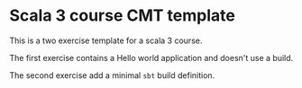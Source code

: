 # Scala 3 course CMT template

This is a two exercise template for a scala 3 course.

The first exercise contains a Hello world application and
doesn't use a build.

The second exercise add a minimal `sbt` build definition.
